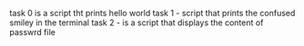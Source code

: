 task 0 is a script tht prints hello world
task 1 - script that prints the confused smiley in the terminal
task 2 - is a script that displays the content of passwrd file

